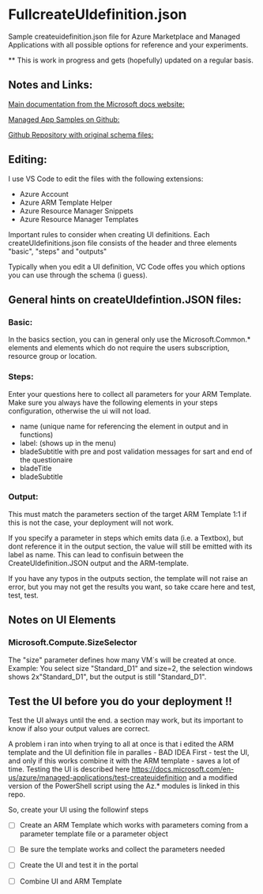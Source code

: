 # FullcreateUIdefinition.json
Sample createuidefinition.json file for Azure Marketplace and Managed Applications with all possible options for reference and your experiments.

** This is work in progress and gets (hopefully) updated on a regular basis.

## Notes and Links:
[Main documentation from the Microsoft docs website:](https://docs.microsoft.com/en-us/azure/managed-applications/publish-service-catalog-app)

[Managed App Samples on Github:](https://github.com/Azure/azure-managedapp-samples)

[Github Repository with original schema files:](https://github.com/Azure/azure-resource-manager-schemas/tree/master/schemas/0.1.2-preview)

## Editing:
I use VS Code to edit the files with the following extensions:
* Azure Account
* Azure ARM Template Helper
* Azure Resource Manager Snippets
* Azure Resource Manager Templates

Important rules to consider when creating UI definitions.
Each createUIdefinitions.json file consists of the header and three elements "basic", "steps" and "outputs"

Typically when you edit a UI definition, VC Code offes you which options you can use through the schema (i guess).

## General hints on createUIdefintion.JSON files:

### Basic: 
In the basics section, you can in general only use the Microsoft.Common.* elements and elements which do not require the users subscription, resource group or location. 

### Steps:
Enter your questions here to collect all parameters for your ARM Template.
Make sure you always have the following elements in your steps configuration, otherwise the ui will not load.
* name (unique name for referencing the element in output and in functions)
* label: (shows up in the menu)
* bladeSubtitle with pre and post validation messages for sart and end of the questionaire
* bladeTitle
* bladeSubtitle

### Output:
This must match the parameters section of the target ARM Template 1:1 if this is not the case, your deployment will not work.

If you specify a parameter in steps which emits data (i.e. a Textbox), but dont reference it in the output section, the value will still be emitted with its label as name. This can lead to confisuin between the CreateUIdefinition.JSON output and the ARM-template.

If you have any typos in the outputs section, the template will not raise an error, but you may not get the results you want, so take ccare here and test, test, test.

## Notes on UI Elements

### Microsoft.Compute.SizeSelector

The "size" parameter defines how many VM´s will be created at once. Example: You select size "Standard_D1" and size=2, the selection windows shows 2x"Standard_D1", but the output is still "Standard_D1".

## Test the UI before you do your deployment !!
Test the UI always until the end. a section may work, but its important to know if also your output values are correct.

A problem i ran into when trying to all at once is that i edited the ARM template and the UI definition file in paralles - BAD IDEA
First - test the UI, and only if this works combine it with the ARM template - saves a lot of time.
Testing the UI is described here https://docs.microsoft.com/en-us/azure/managed-applications/test-createuidefinition and a modified version of the PowerShell script using the Az.* modules is linked in this repo.

So, create your UI using the followinf steps
- [ ] Create an ARM Template which works with parameters coming from a parameter template file or a parameter object
- [ ] Be sure the template works and collect the parameters needed
- [ ] Create the UI and test it in the portal
- [ ] Combine UI and ARM Template


